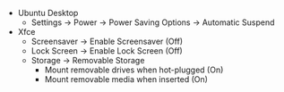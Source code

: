 - Ubuntu Desktop
	- Settings → Power → Power Saving Options → Automatic Suspend
- Xfce
	- Screensaver → Enable Screensaver (Off)
	- Lock Screen → Enable Lock Screen (Off)
	- Storage → Removable Storage
		- Mount removable drives when hot-plugged (On)
		- Mount removable media when inserted (On)